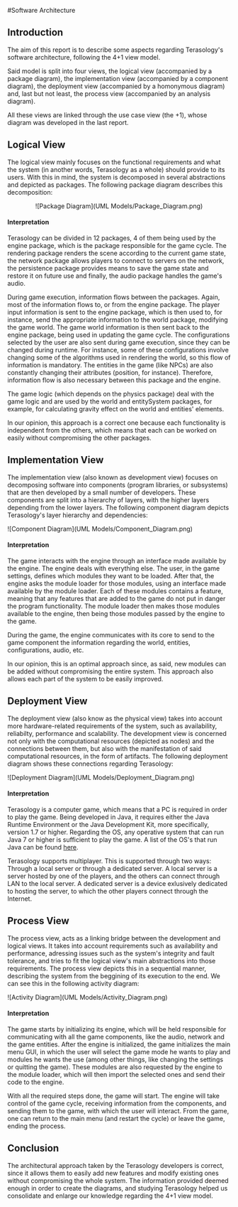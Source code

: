 #Software Architecture

## Introduction

The aim of this report is to describe some aspects regarding Terasology's software architecture, following the 4+1 view model.

Said model is split into four views, the logical view (accompanied by a package diagram), the implementation view (accompanied by a component diagram), the deployment view (accompanied by a homonymous diagram) and, last but not least, the process view (accompanied by an analysis diagram).

All these views are linked through the use case view (the +1), whose diagram was developed in the last report.

## Logical View 

The logical view mainly focuses on the functional requirements and what the system (in another words, Terasology as a whole) should provide to its users. With this in mind, the system is decomposed in several abstractions and depicted as packages. The following package diagram describes this decomposition:

<center> ![Package Diagram](UML Models/Package_Diagram.png) </center>

#### Interpretation

Terasology can be divided in 12 packages, 4 of them being used by the engine package, which is the package responsible for the game cycle. The rendering package renders the scene according to the current game state, the network package allows players to connect to servers on the network, the persistence package provides means to save the game state and restore it on future use and finally, the audio package handles the game's audio.

During game execution, information flows between the packages. Again, most of the information flows to, or from the engine package. The player input information is sent to the engine package, which is then used to, for instance, send the appropriate information to the world package, modifying the game world. The game world information is then sent back to the engine package, being used in updating the game cycle. The configurations selected by the user are also sent during game execution, since they can be changed during runtime. For instance, some of these configurations involve changing some of the algorithms used in rendering the world, so this flow of information is mandatory. The entities in the game (like NPCs) are also constantly changing their attributes (position, for instance). Therefore, information flow is also necessary between this package and the engine.

The game logic (which depends on the physics package) deal with the game logic and are used by the world and entitySystem packages, for example, for calculating gravity effect on the world and entities' elements.

In our opinion, this approach is a correct one because each functionality is independent from the others, which means that each can be worked on easily without compromising the other packages.

## Implementation View

The implementation view (also known as development view) focuses on decomposing software into components (program libraries, or subsystems) that are then developed by a small number of developers. These components are split into a hierarchy of layers, with the higher layers depending from the lower layers. The following component diagram depicts Terasology's layer hierarchy and dependencies:

![Component Diagram](UML Models/Component_Diagram.png)

#### Interpretation

The game interacts with the engine through an interface made available by the engine. The engine deals with everything else. The user, in the game settings, defines which modules they want to be loaded. After that, the engine asks the module loader for those modules, using an interface made available by the module loader. Each of these modules contains a feature, meaning that any features that are added to the game do not put in danger the program functionality. The module loader then makes those modules available to the engine, then being those modules passed by the engine to the game.

During the game, the engine communicates with its core to send to the game component the information regarding the world, entities, configurations, audio, etc.

In our opinion, this is an optimal approach since, as said, new modules can be added without compromising the entire system. This approach also allows each part of the system to be easily improved.

## Deployment View

The deployment view (also know as the physical view) takes into account more hardware-related requirements of the system, such as availability, reliabilty, performance and scalability. The development view is concerned not only with the computational resources (depicted as nodes) and the connections between them, but also with the manifestation of said computational resources, in the form of artifacts. The following deployment diagram shows these connections regarding Terasology:

![Deployment Diagram](UML Models/Deployment_Diagram.png)

#### Interpretation

Terasology is a computer game, which means that a PC is required in order to play the game. Being developed in Java, it requires either the Java Runtime Environment or the Java Development Kit, more specifically, version 1.7 or higher. Regarding the OS, any operative system that can run Java 7 or higher is sufficient to play the game. A list of the OS's that run Java can be found [here](https://blogs.oracle.com/henrik/entry/supported_platforms_for_jdk_7).

Terasology supports multiplayer. This is supported through two ways: Through a local server or through a dedicated server. A local server is a server hosted by one of the players, and the others can connect through LAN to the local server. A dedicated server is a device exlusively dedicated to hosting the server, to which the other players connect through the Internet.  

## Process View

The process view, acts as a linking bridge between the development and logical views. It takes into account requirements such as availability and performance, adressing issues such as the system's integrity and fault tolerance, and tries to fit the logical view's main abstractions into those requirements. The process view depicts this in a sequential manner, describing the system from the beggining of its execution to the end. We can see this in the following activity diagram:

![Activity Diagram](UML Models/Activity_Diagram.png)

#### Interpretation

The game starts by initializing its engine, which will be held responsible for communicating with all the game components, like the audio, network and the game entities. After the engine is initialized, the game initializes the main menu GUI, in which the user will select the game mode he wants to play and modules he wants the use (among other things, like changing the settings or quitting the game). These modules are also requested by the engine to the module loader, which will then import the selected ones and send their code to the engine.

With all the required steps done, the game will start. The engine will take control of the game cycle, receiving information from the components, and sending them to the game, with which the user will interact. From the game, one can return to the main menu (and restart the cycle) or leave the game, ending the process. 

## Conclusion

The architectural approach taken by the Terasology developers is correct, since it allows them to easily add new features and modify existing ones without compromising the whole system. The information provided deemed enough in order to create the diagrams, and studying Terasology helped us consolidate and enlarge our knowledge regarding the 4+1 view model.